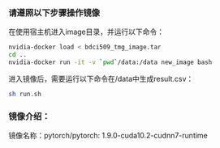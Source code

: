 ### 请遵照以下步骤操作镜像
在使用宿主机进入image目录，并运行以下命令：
```bash
nvidia-docker load < bdci509_tmg_image.tar
cd ..
nvidia-docker run -it -v `pwd`/data:/data new_image bash
```
进入镜像后，需要运行以下命令在/data中生成result.csv：
```bash
sh run.sh
```

### 镜像介绍：
镜像名称：pytorch/pytorch: 1.9.0-cuda10.2-cudnn7-runtime